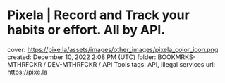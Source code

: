# Pixela | Record and Track your habits or effort. All by API.

cover: https://pixe.la/assets/images/other_images/pixela_color_icon.png
created: December 10, 2022 2:08 PM (UTC)
folder: BOOKMRKS-MTHRFCKR / DEV-MTHRFCKR / API Tools
tags: API, illegal services
url: https://pixe.la